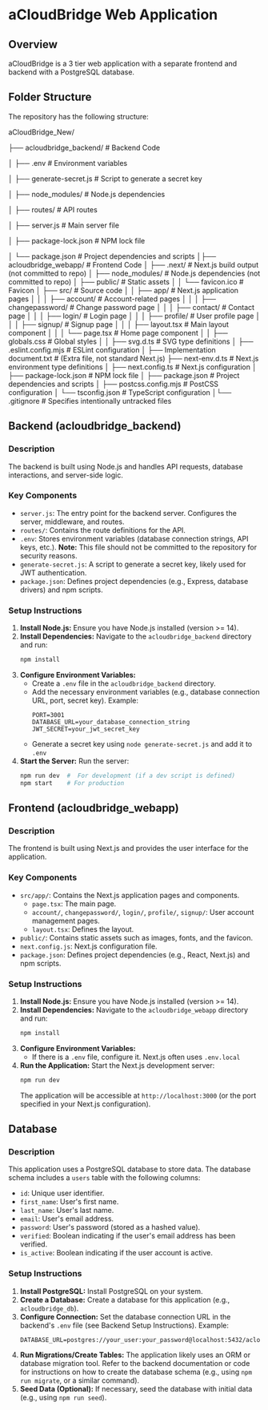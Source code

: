 # aCloudBridge Web Application

## Overview

aCloudBridge is a 3 tier web application with a separate frontend and backend with a PostgreSQL database.

## Folder Structure

The repository has the following structure:

aCloudBridge_New/

├── acloudbridge_backend/     # Backend Code

│   ├── .env                 # Environment variables

│   ├── generate-secret.js    # Script to generate a secret key

│   ├── node_modules/        # Node.js dependencies

│   ├── routes/              # API routes

│   ├── server.js            # Main server file

│   ├── package-lock.json    #  NPM lock file

│   └── package.json         # Project dependencies and scripts
│├── acloudbridge_webapp/      # Frontend Code
│   ├── .next/               # Next.js build output (not committed to repo)
│   ├── node_modules/        # Node.js dependencies (not committed to repo)
│   ├── public/              # Static assets
│   │   └── favicon.ico      # Favicon
│   ├── src/                 # Source code
│   │   ├── app/             # Next.js application pages
│   │   │   ├── account/       # Account-related pages
│   │   │   ├── changepassword/  # Change password page
│   │   │   ├── contact/       # Contact page
│   │   │   ├── login/         # Login page
│   │   │   ├── profile/       # User profile page
│   │   │   ├── signup/        # Signup page
│   │   │   ├── layout.tsx     # Main layout component
│   │   │   └── page.tsx       # Home page component
│   │   ├── globals.css      # Global styles
│   │   ├── svg.d.ts         # SVG type definitions
│   ├── .eslint.config.mjs   # ESLint configuration
│   ├── Implementation document.txt #  (Extra file, not standard Next.js)
├── next-env.d.ts      # Next.js environment type definitions
│   ├── next.config.ts     # Next.js configuration
│   ├── package-lock.json  # NPM lock file
│   ├── package.json       # Project dependencies and scripts
│   ├── postcss.config.mjs # PostCSS configuration
│   └── tsconfig.json      # TypeScript configuration
│└── .gitignore             # Specifies intentionally untracked files

## Backend (acloudbridge_backend)

### Description
The backend is built using Node.js and handles API requests, database interactions, and server-side logic.

### Key Components
* `server.js`:  The entry point for the backend server.  Configures the server, middleware, and routes.
* `routes/`:  Contains the route definitions for the API.
* `.env`:  Stores environment variables (database connection strings, API keys, etc.).  **Note:** This file should not be committed to the repository for security reasons.
* `generate-secret.js`:  A script to generate a secret key, likely used for JWT authentication.
* `package.json`: Defines project dependencies (e.g., Express, database drivers) and npm scripts.

###  Setup Instructions
1.  **Install Node.js:** Ensure you have Node.js installed (version >= 14).
2.  **Install Dependencies:** Navigate to the `acloudbridge_backend` directory and run:
    ```bash
    npm install
    ```
3.  **Configure Environment Variables:**
    * Create a `.env` file in the `acloudbridge_backend` directory.
    * Add the necessary environment variables (e.g., database connection URL, port, secret key).  Example:
        ```
        PORT=3001
        DATABASE_URL=your_database_connection_string
        JWT_SECRET=your_jwt_secret_key
        ```
    * Generate a secret key using `node generate-secret.js` and add it to `.env`
4.  **Start the Server:** Run the server:
    ```bash
    npm run dev  #  For development (if a dev script is defined)
    npm start    # For production
    ```

## Frontend (acloudbridge_webapp)

### Description
The frontend is built using Next.js and provides the user interface for the application.

### Key Components
* `src/app/`:  Contains the Next.js application pages and components.
    * `page.tsx`:  The main page.
    * `account/`, `changepassword/`, `login/`, `profile/`, `signup/`:  User account management pages.
    * `layout.tsx`: Defines the layout.
* `public/`:  Contains static assets such as images, fonts, and the favicon.
* `next.config.js`:  Next.js configuration file.
* `package.json`:  Defines project dependencies (e.g., React, Next.js) and npm scripts.

### Setup Instructions
1.  **Install Node.js:** Ensure you have Node.js installed (version >= 14).
2.  **Install Dependencies:** Navigate to the `acloudbridge_webapp` directory and run:
    ```bash
    npm install
    ```
3.  **Configure Environment Variables:**
     * If there is a `.env` file, configure it.  Next.js often uses `.env.local`
4.  **Run the Application:** Start the Next.js development server:
    ```bash
    npm run dev
    ```
    The application will be accessible at `http://localhost:3000` (or the port specified in your Next.js configuration).

## Database

### Description
This application uses a PostgreSQL database to store data.  The database schema includes a `users` table with the following columns:

* `id`:  Unique user identifier.
* `first_name`: User's first name.
* `last_name`: User's last name.
* `email`: User's email address.
* `password`: User's password (stored as a hashed value).
* `verified`:  Boolean indicating if the user's email address has been verified.
* `is_active`: Boolean indicating if the user account is active.

###  Setup Instructions
1.  **Install PostgreSQL:** Install PostgreSQL on your system.
2.  **Create a Database:** Create a database for this application (e.g., `acloudbridge_db`).
3.  **Configure Connection:** Set the database connection URL in the backend's `.env` file (see Backend Setup Instructions).  Example:
    ```
    DATABASE_URL=postgres://your_user:your_password@localhost:5432/acloudbridge_db
    ```
4.  **Run Migrations/Create Tables:** The application likely uses an ORM or database migration tool.  Refer to the backend documentation or code for instructions on how to create the database schema (e.g., using `npm run migrate`, or a similar command).
5.  **Seed Data (Optional):** If necessary, seed the database with initial data (e.g., using `npm run seed`).

